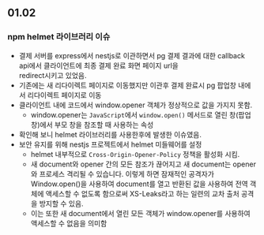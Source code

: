 ## 01.02

### npm helmet 라이브러리 이슈

- 결제 서버를 express에서 nestjs로 이관하면서 pg 결제 결과에 대한 callback api에서 클라이언트에 최종 결제 완료 화면 페이지 url을  
redirect시키고 있었음.
- 기존에는 새 리다이렉트 페이지로 이동했지만 이관후 결제 완료시 pg 팝업창 내에서 리다이렉트 페이지로 이동
- 클라이언트 내에 코드에서 window.opener 객체가 정상적으로 값을 가지지 못함.
  - window.opener는 `JavaScript`에서 `window.open()` 메서드로 열린 창(팝업 창)에서 부모 창을 참조할 때 사용하는 속성
- 확인해 보니 helmet 라이브러리를 사용한후에 발생한 이슈였음.
- 보안 유지를 위해 nestjs 프로젝트에서 helmet 미들웨어를 설정
  - helmet 내부적으로 `Cross-Origin-Opener-Policy` 정책을 활성화 시킴.
  - 새 document와 opener 간의 모든 참조가 끊어지고 새 document는 opener와 프로세스 격리될 수 있습니다. 이렇게 하면 잠재적인 공격자가 Window.open()을 사용하여 document를 열고 반환된 값을 사용하여 전역 객체에 액세스할 수 없도록 함으로써 XS-Leaks라고 하는 일련의 교차 출처 공격을 방지할 수 있음.
  - 이는 또한 새 document에서 열린 모든 객체가 window.opener를 사용하여 액세스할 수 없음을 의미함

